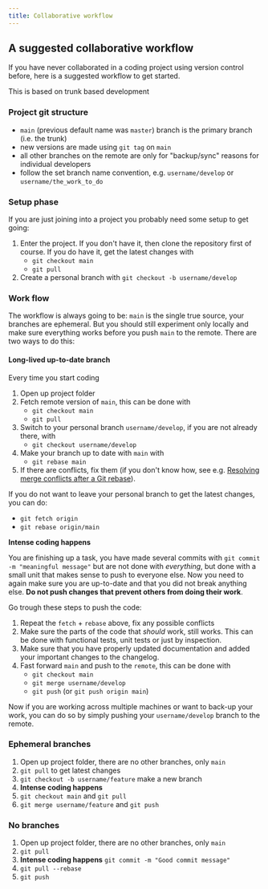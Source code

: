 ```yaml
---
title: Collaborative workflow
---
```


## A suggested collaborative workflow

If you have never collaborated in a coding project using version control before, here is a suggested workflow to get started.

This is based on trunk based development

### Project git structure

- `main` (previous default name was `master`) branch is the primary branch (i.e. the trunk)
- new versions are made using `git tag` on `main`
- all other branches on the remote are only for "backup/sync" reasons for individual developers
- follow the set branch name convention, e.g. `username/develop` or `username/the_work_to_do`

### Setup phase

If you are just joining into a project you probably need some setup to get going:

1. Enter the project. If you don't have it, then clone the repository first of course. If you do have it, get the latest changes with
    - `git checkout main`
    - `git pull`
1. Create a personal branch with `git checkout -b username/develop`

### Work flow

The workflow is always going to be: `main` is the single true source, your branches are ephemeral. But you should still experiment only locally and make sure everything works before you push `main` to the remote. There are two ways to do this:

#### Long-lived up-to-date branch

Every time you start coding

1. Open up project folder
1. Fetch remote version of `main`, this can be done with
    - `git checkout main`
    - `git pull` 
1. Switch to your personal branch `username/develop`, if you are not already there, with
    - `git checkout username/develop`
1. Make your branch up to date with `main` with
    - `git rebase main`
1. If there are conflicts, fix them (if you don't know how, see e.g. [Resolving merge conflicts after a Git rebase](https://docs.github.com/en/get-started/using-git/resolving-merge-conflicts-after-a-git-rebase)).

If you do not want to leave your personal branch to get the latest changes, you can do:

- `git fetch origin`
- `git rebase origin/main`

**Intense coding happens**

You are finishing up a task, you have made several commits with `git commit -m "meaningful message"` but are not done with _everything_, but done with a small unit that makes sense to push to everyone else. Now you need to again make sure you are up-to-date and that you did not break anything else. **Do not push changes that prevent others from doing their work**.

Go trough these steps to push the code:

1. Repeat the `fetch` + `rebase` above, fix any possible conflicts
1. Make sure the parts of the code that _should_ work, still works. This can be done with functional tests, unit tests or just by inspection.
1. Make sure that you have properly updated documentation and added your important changes to the changelog.
1. Fast forward `main` and push to the `remote`, this can be done with
    - `git checkout main`
    - `git merge username/develop`
    - `git push` (or `git push origin main`)

Now if you are working across multiple machines or want to back-up your work, you can do so by simply pushing your `username/develop` branch to the remote.

### Ephemeral branches

1. Open up project folder, there are no other branches, only `main`
1. `git pull` to get latest changes
1. `git checkout -b username/feature` make a new branch
1. **Intense coding happens**
1. `git checkout main` and `git pull`
1. `git merge username/feature` and `git push`

### No branches

1. Open up project folder, there are no other branches, only `main`
1. `git pull`
1. **Intense coding happens** `git commit -m "Good commit message"`
1. `git pull --rebase`
1. `git push`
